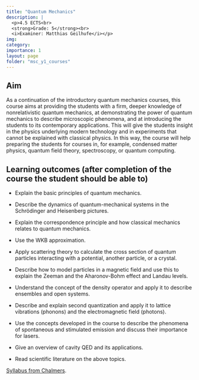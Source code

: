 ```yaml
---
title: "Quantum Mechanics"
description: |
  <p>4.5 ECTS<br>
  <strong>Grade: 5</strong><br>
  <i>Examiner: Matthias Geilhufe</i></p>
img:
category:
importance: 1
layout: page
folder: "msc_y1_courses"
---
```


## Aim

As a continuation of the introductory quantum mechanics courses, this course aims at providing the students with a firm, deeper knowledge of nonrelativistic quantum mechanics, at demonstrating the power of quantum mechanics to describe microscopic phenomena, and at introducing the students to its contemporary applications. This will give the students insight in the physics underlying modern technology and in experiments that cannot be explained with classical physics. In this way, the course will help preparing the students for courses in, for example, condensed matter physics, quantum field theory, spectroscopy, or quantum computing.

## Learning outcomes (after completion of the course the student should be able to)

- Explain the basic principles of quantum mechanics.

- Describe the dynamics of quantum-mechanical systems in the Schrödinger and Heisenberg pictures.

- Explain the correspondence principle and how classical mechanics relates to quantum mechanics.

- Use the WKB approximation.

- Apply scattering theory to calculate the cross section of quantum particles interacting with a potential, another particle, or a crystal.

- Describe how to model particles in a magnetic field and use this to explain the Zeeman and the Aharonov-Bohm effect and Landau levels.

- Understand the concept of the density operator and apply it to describe ensembles and open systems.

- Describe and explain second quantization and apply it to lattice vibrations (phonons) and the electromagnetic field (photons).

- Use the concepts developed in the course to describe the phenomena of spontaneous and stimulated emission and discuss their importance for lasers.

- Give an overview of cavity QED and its applications.

- Read scientific literature on the above topics.

[Syllabus from Chalmers](https://www.chalmers.se/en/education/your-studies/find-course-and-programme-syllabi/course-syllabus/TIF290/?acYear=2024%2F2025).
